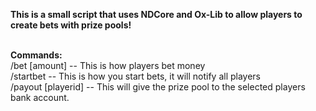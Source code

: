 <b>This is a small script that uses NDCore and Ox-Lib to allow players to create bets with prize pools!</b> <br><br>

<b>Commands:</b> <br>
/bet [amount] -- This is how players bet money <br>
/startbet -- This is how you start bets, it will notify all players <br>
/payout [playerid] -- This will give the prize pool to the selected players bank account. <br>
